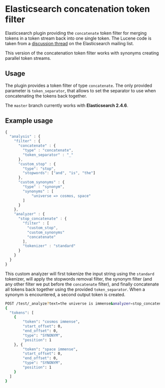 # Elasticsearch concatenation token filter
Elasticsearch plugin providing the `concatenate` token filter for merging tokens in a token stream back into one single token. 
The Lucene code is taken from a [discussion thread](http://elasticsearch-users.115913.n3.nabble.com/Is-there-a-concatenation-filter-td3711094.html) on the Elasticsearch mailing list.

This version of the concatenation token filter works with synonyms creating parallel token streams.

## Usage
The plugin provides a token filter of type `concatenate`. The only provided parameter is `token_separator`, that allows to set the separator to use when concatenating the tokens back together.

The `master` branch currently works with **Elasticsearch 2.4.6**.

## Example usage

```javascript
{
  "analysis" : {
    "filter" : {
      "concatenate" : {
        "type" : "concatenate",
        "token_separator" : "_"
      },
      "custom_stop" : {
        "type": "stop",
        "stopwords": ["and", "is", "the"]
      },
      "custom_synonyms" : {
        "type" : "synonym",
        "synonyms" : [
            "universe => cosmos, space"
        ]
      }
    },
    "analyzer" : {
      "stop_concatenate" : {
        "filter" : [
          "custom_stop",
          "custom_synonyms"
          "concatenate"
        ],
        "tokenizer" : "standard"
      }
    }
  }
}
```
This custom analyzer will first tokenize the input string using the `standard` tokenizer, will apply the stopwords removal filter, the synonym filter (and any other filter we put before the `concatenate` filter), and finally concatenate all tokens back together using the provided `token_separator`. When a synonym is encountered, a second output token is created.

```bash
POST /test/_analyze?text=the universe is immense&analyzer=stop_concatenate
{
  "tokens": [
    {
        "token": "cosmos immense",
        "start_offset": 0,
        "end_offset": 0,
        "type": "SYNONYM",
        "position": 1
    }, {
        "token": "space immense",
        "start_offset": 0,
        "end_offset": 0,
        "type": "SYNONYM",
        "position": 1
    }
  ]
}
```
